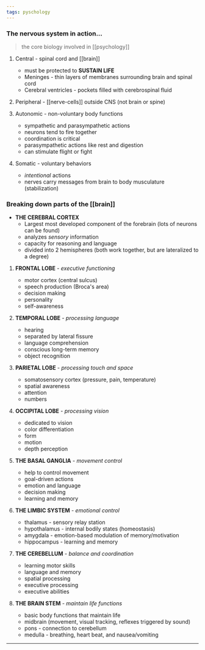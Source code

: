 ```yaml
---
tags: pyschology
---
```


### The nervous system in action...
> the core biology involved in [[psychology]]

1. Central - spinal cord and [[brain]]
	- must be protected to **SUSTAIN LIFE**
	- Meninges - thin layers of membranes surrounding brain and spinal cord
	- Cerebral ventricles - pockets filled with cerebrospinal fluid

2. Peripheral - [[nerve-cells]] outside CNS (not brain or spine)

3. Autonomic - non-voluntary body functions 
	- sympathetic and parasympathetic actions
	- neurons tend to fire together
	- coordination is critical
	- parasympathetic actions like rest and digestion
	- can stimulate flight or fight

4. Somatic - voluntary behaviors
	- *intentional* actions
	-  nerves carry messages from brain to body musculature (stabilization)

### Breaking down parts of the [[brain]]

- **THE CEREBRAL CORTEX**
	- Largest most developed component of the forebrain (lots of neurons can be found)
	- analyzes *sensory* information
	- capacity for reasoning and language
	- divided into 2 hemispheres (both work together, but are lateralized to a degree)

1. **FRONTAL LOBE** - *executive functioning*
	- motor cortex (central sulcus)
	- speech production (Broca's area)
	- decision making
	- personality
	- self-awareness 

2. **TEMPORAL LOBE** - *processing language*
	- hearing
	- separated by lateral fissure
	- language comprehension
	- conscious long-term memory
	- object recognition 

3. **PARIETAL LOBE** - *processing touch and space*
	- somatosensory cortex (pressure, pain, temperature)
	- spatial awareness
	- attention
	- numbers

4. **OCCIPITAL LOBE** - *processing vision*
	- dedicated to vision
	- color differentiation
	- form
	- motion
	- depth perception

5. **THE BASAL GANGLIA** - *movement control*
	- help to control movement
	- goal-driven actions
	- emotion and language
	- decision making
	- learning and memory

6. **THE LIMBIC SYSTEM** - *emotional control*
	- thalamus - sensory relay station
	- hypothalamus - internal bodily states (homeostasis)
	- amygdala - emotion-based modulation of memory/motivation
	- hippocampus - learning and memory

7. **THE CEREBELLUM** - *balance and coordination*
	- learning motor skills
	- language and memory
	- spatial processing
	- executive processing
	- executive abilities

8. **THE BRAIN STEM** - *maintain life functions*
	- basic body functions that maintain life
	- midbrain (movement, visual tracking, reflexes triggered by sound)
	- pons - connection to cerebellum
	- medulla - breathing, heart beat, and nausea/vomiting

---
